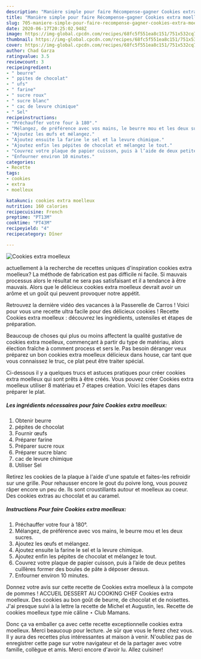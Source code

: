 ```yaml
---
description: "Manière simple pour faire Récompense-gagner Cookies extra moelleux"
title: "Manière simple pour faire Récompense-gagner Cookies extra moelleux"
slug: 705-maniere-simple-pour-faire-recompense-gagner-cookies-extra-moelleux
date: 2020-06-17T20:25:02.948Z
image: https://img-global.cpcdn.com/recipes/68fc5f551ea8c151/751x532cq70/cookies-extra-moelleux-photo-principale-de-la-recette.jpg
thumbnail: https://img-global.cpcdn.com/recipes/68fc5f551ea8c151/751x532cq70/cookies-extra-moelleux-photo-principale-de-la-recette.jpg
cover: https://img-global.cpcdn.com/recipes/68fc5f551ea8c151/751x532cq70/cookies-extra-moelleux-photo-principale-de-la-recette.jpg
author: Chad Garza
ratingvalue: 3.5
reviewcount: 3
recipeingredient:
- " beurre"
- " ppites de chocolat"
- " ufs"
- " farine"
- " sucre roux"
- " sucre blanc"
- " cac de levure chimique"
- " Sel"
recipeinstructions:
- "Préchauffer votre four à 180°."
- "Mélangez, de préférence avec vos mains, le beurre mou et les deux sucres."
- "Ajoutez les œufs et mélangez."
- "Ajoutez ensuite la farine le sel et la levure chimique."
- "Ajoutez enfin les pépites de chocolat et mélangez le tout."
- "Couvrez votre plaque de papier cuisson, puis à l’aide de deux petites cuillères former des boules de pâte à déposer dessus."
- "Enfourner environ 10 minutes."
categories:
- Recette
tags:
- cookies
- extra
- moelleux

katakunci: cookies extra moelleux 
nutrition: 160 calories
recipecuisine: French
preptime: "PT13M"
cooktime: "PT43M"
recipeyield: "4"
recipecategory: Dîner

---
```



![Cookies extra moelleux](https://img-global.cpcdn.com/recipes/68fc5f551ea8c151/751x532cq70/cookies-extra-moelleux-photo-principale-de-la-recette.jpg)

actuellement à la recherche de recettes uniques d'inspiration cookies extra moelleux? La méthode de fabrication est pas difficile ni facile. Si mauvais processus alors le résultat ne sera pas satisfaisant et il a tendance à être mauvais. Alors que le délicieux cookies extra moelleux devrait avoir un arôme et un goût qui peuvent provoquer notre appétit.

Retrouvez la dernière vidéo des vacances à la Passerelle de Carros ! Voici pour vous une recette ultra facile pour des délicieux cookies ! Recette Cookies extra moelleux : découvrez les ingrédients, ustensiles et étapes de préparation.

Beaucoup de choses qui plus ou moins affectent la qualité gustative de cookies extra moelleux, commençant à partir du type de matériau, alors élection fraîche à comment process et sers le. Pas besoin déranger veux préparez un bon cookies extra moelleux délicieux dans house, car tant que vous connaissez le truc, ce plat peut être traiter spécial.


Ci-dessous il y a quelques trucs et astuces pratiques pour créer cookies extra moelleux qui sont prêts à être créés. Vous pouvez créer Cookies extra moelleux utiliser 8 matériau et 7 étapes création. Voici les étapes dans préparer le plat.

<!--inarticleads1-->

##### Les ingrédients nécessaires pour faire Cookies extra moelleux:

1. Obtenir  beurre
1.   pépites de chocolat
1. Fournir  œufs
1. Préparer  farine
1. Préparer  sucre roux
1. Préparer  sucre blanc
1.   cac de levure chimique
1. Utiliser  Sel


Retirez les cookies de la plaque à l&#39;aide d&#39;une spatule et faites-les refroidir sur une grille. Pour rehausser encore le gout du poivre long, vous pouvez râper encore un peu de. Ils sont croustillants autour et moelleux au coeur. Des cookies extras au chocolat et au caramel. 

<!--inarticleads2-->

##### Instructions Pour faire Cookies extra moelleux:

1. Préchauffer votre four à 180°.
1. Mélangez, de préférence avec vos mains, le beurre mou et les deux sucres.
1. Ajoutez les œufs et mélangez.
1. Ajoutez ensuite la farine le sel et la levure chimique.
1. Ajoutez enfin les pépites de chocolat et mélangez le tout.
1. Couvrez votre plaque de papier cuisson, puis à l’aide de deux petites cuillères former des boules de pâte à déposer dessus.
1. Enfourner environ 10 minutes.


Donnez votre avis sur cette recette de Cookies extra moelleux à la compote de pommes ! ACCUEIL DESSERT AU COOKING CHEF Cookies extra moelleux. Des cookies au bon goût de beurre, de chocolat et de noisettes. J&#39;ai presque suivi à la lettre la recette de Michel et Augustin, les. Recette de cookies moelleux type mie câline ⋆ Club Mamans. 


Donc ça va emballer ça avec cette recette exceptionnelle cookies extra moelleux. Merci beaucoup pour lecture. Je sûr que vous le ferez chez vous. Il y aura des recettes plus  intéressantes at maison à venir. N'oubliez pas de enregistrer cette page sur votre navigateur et de la partager avec votre famille, collègue et amis. Merci encore d'avoir lu. Allez cuisiner!
